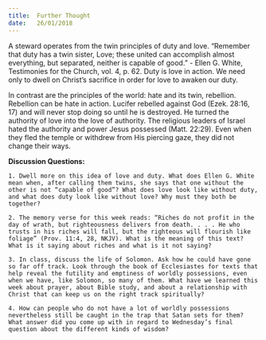```yaml
---
title:  Further Thought
date:   26/01/2018
---
```


A steward operates from the twin principles of duty and love. “Remember that duty has a twin sister, Love; these united can accomplish almost everything, but separated, neither is capable of good.” - Ellen G. White, Testimonies for the Church, vol. 4, p. 62. Duty is love in action. We need only to dwell on Christ’s sacrifice in order for love to awaken our duty.

In contrast are the principles of the world: hate and its twin, rebellion. Rebellion can be hate in action. Lucifer rebelled against God (Ezek. 28:16, 17) and will never stop doing so until he is destroyed. He turned the authority of love into the love of authority. The religious leaders of Israel hated the authority and power Jesus possessed (Matt. 22:29). Even when they fled the temple or withdrew from His piercing gaze, they did not change their ways.

**Discussion Questions:**

`1. Dwell more on this idea of love and duty. What does Ellen G. White mean when, after calling them twins, she says that one without the other is not “capable of good”? What does love look like without duty, and what does duty look like without love? Why must they both be together?`

`2. The memory verse for this week reads: “Riches do not profit in the day of wrath, but righteousness delivers from death. . . . He who trusts in his riches will fall, but the righteous will flourish like foliage” (Prov. 11:4, 28, NKJV). What is the meaning of this text? What is it saying about riches and what is it not saying?`

`3. In class, discuss the life of Solomon. Ask how he could have gone so far off track. Look through the book of Ecclesiastes for texts that help reveal the futility and emptiness of worldly possessions, even when we have, like Solomon, so many of them. What have we learned this week about prayer, about Bible study, and about a relationship with Christ that can keep us on the right track spiritually?`

`4. How can people who do not have a lot of worldly possessions nevertheless still be caught in the trap that Satan sets for them? What answer did you come up with in regard to Wednesday’s final question about the different kinds of wisdom?`
